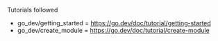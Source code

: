 
Tutorials followed
- go_dev/getting_started = https://go.dev/doc/tutorial/getting-started
- go_dev/create_module = https://go.dev/doc/tutorial/create-module

